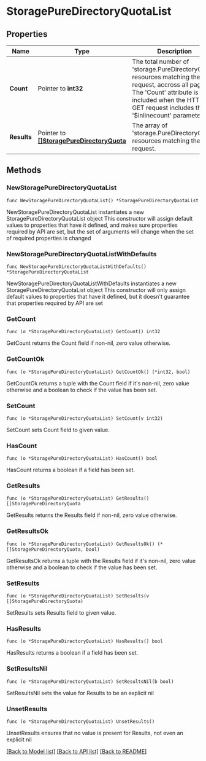 # StoragePureDirectoryQuotaList

## Properties

Name | Type | Description | Notes
------------ | ------------- | ------------- | -------------
**Count** | Pointer to **int32** | The total number of &#39;storage.PureDirectoryQuota&#39; resources matching the request, accross all pages. The &#39;Count&#39; attribute is included when the HTTP GET request includes the &#39;$inlinecount&#39; parameter. | [optional] 
**Results** | Pointer to [**[]StoragePureDirectoryQuota**](StoragePureDirectoryQuota.md) | The array of &#39;storage.PureDirectoryQuota&#39; resources matching the request. | [optional] 

## Methods

### NewStoragePureDirectoryQuotaList

`func NewStoragePureDirectoryQuotaList() *StoragePureDirectoryQuotaList`

NewStoragePureDirectoryQuotaList instantiates a new StoragePureDirectoryQuotaList object
This constructor will assign default values to properties that have it defined,
and makes sure properties required by API are set, but the set of arguments
will change when the set of required properties is changed

### NewStoragePureDirectoryQuotaListWithDefaults

`func NewStoragePureDirectoryQuotaListWithDefaults() *StoragePureDirectoryQuotaList`

NewStoragePureDirectoryQuotaListWithDefaults instantiates a new StoragePureDirectoryQuotaList object
This constructor will only assign default values to properties that have it defined,
but it doesn't guarantee that properties required by API are set

### GetCount

`func (o *StoragePureDirectoryQuotaList) GetCount() int32`

GetCount returns the Count field if non-nil, zero value otherwise.

### GetCountOk

`func (o *StoragePureDirectoryQuotaList) GetCountOk() (*int32, bool)`

GetCountOk returns a tuple with the Count field if it's non-nil, zero value otherwise
and a boolean to check if the value has been set.

### SetCount

`func (o *StoragePureDirectoryQuotaList) SetCount(v int32)`

SetCount sets Count field to given value.

### HasCount

`func (o *StoragePureDirectoryQuotaList) HasCount() bool`

HasCount returns a boolean if a field has been set.

### GetResults

`func (o *StoragePureDirectoryQuotaList) GetResults() []StoragePureDirectoryQuota`

GetResults returns the Results field if non-nil, zero value otherwise.

### GetResultsOk

`func (o *StoragePureDirectoryQuotaList) GetResultsOk() (*[]StoragePureDirectoryQuota, bool)`

GetResultsOk returns a tuple with the Results field if it's non-nil, zero value otherwise
and a boolean to check if the value has been set.

### SetResults

`func (o *StoragePureDirectoryQuotaList) SetResults(v []StoragePureDirectoryQuota)`

SetResults sets Results field to given value.

### HasResults

`func (o *StoragePureDirectoryQuotaList) HasResults() bool`

HasResults returns a boolean if a field has been set.

### SetResultsNil

`func (o *StoragePureDirectoryQuotaList) SetResultsNil(b bool)`

 SetResultsNil sets the value for Results to be an explicit nil

### UnsetResults
`func (o *StoragePureDirectoryQuotaList) UnsetResults()`

UnsetResults ensures that no value is present for Results, not even an explicit nil

[[Back to Model list]](../README.md#documentation-for-models) [[Back to API list]](../README.md#documentation-for-api-endpoints) [[Back to README]](../README.md)


